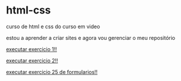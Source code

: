 # html-css
 curso de html e css do curso em video

estou a aprender a criar sites e agora vou gerenciar o meu repositório

<a href="https://ricardocn99.github.io/html-css/exercicios/ex.001/"> executar exercicio 1!! <a>


<a href="https://ricardocn99.github.io/html-css/exercicios/ex.002/"> executar exercicio 2!!<a>

<a href="https://ricardocn99.github.io/html-css/exercicios/ex.025/form001.html"> executar exercicio 25 de formularios!! </a>